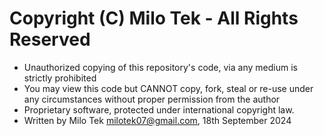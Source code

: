 
 # Copyright (C) Milo Tek - All Rights Reserved
 
 * Unauthorized copying of this repository's code, via any medium is strictly prohibited
 * You may view this code but CANNOT copy, fork, steal or re-use under any circumstances without proper permission from the author
 * Proprietary software, protected under international copyright law.
 * Written by Milo Tek <milotek07@gmail.com>, 18th September 2024
